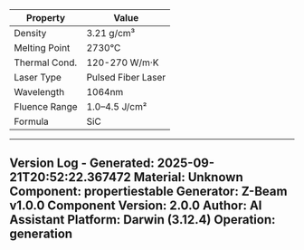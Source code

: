| Property | Value |
|----------|-------|
| Density | 3.21 g/cm³ |
| Melting Point | 2730°C |
| Thermal Cond. | 120-270 W/m·K |
| Laser Type | Pulsed Fiber Laser |
| Wavelength | 1064nm |
| Fluence Range | 1.0–4.5 J/cm² |
| Formula | SiC |


---
Version Log - Generated: 2025-09-21T20:52:22.367472
Material: Unknown
Component: propertiestable
Generator: Z-Beam v1.0.0
Component Version: 2.0.0
Author: AI Assistant
Platform: Darwin (3.12.4)
Operation: generation
---